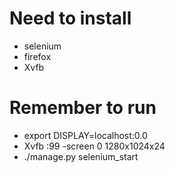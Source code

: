 Need to install 
=====

* selenium
* firefox
* Xvfb

Remember to run
=====

* export DISPLAY=localhost:0.0
* Xvfb :99 -screen 0 1280x1024x24
* ./manage.py selenium_start